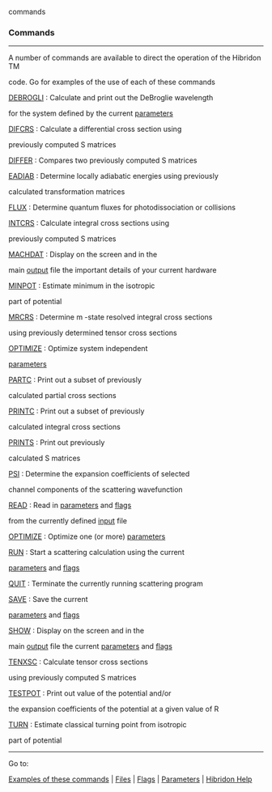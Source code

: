 commands


###   Commands


------------------------------


A number of commands are available to direct the operation of the Hibridon  TM

code.  Go  [](examples.html) [](linksmall.gif)   for examples of the use of each of these commands


[DEBROGLI](debrogli.html)  :  Calculate and print out the DeBroglie wavelength

for the system defined by the current  [parameters](params.html)


[DIFCRS](difcrs.html)  :  Calculate a differential cross section using

previously computed  S  matrices


[DIFFER](differ.html)  :  Compares two previously computed  S  matrices


[EADIAB](eadiab.html)  :  Determine locally adiabatic energies using previously

calculated transformation matrices


[FLUX](flux.html)  :  Determine quantum fluxes for photodissociation or collisions


[INTCRS](intcrs.html)  :  Calculate integral cross sections using

previously computed  S  matrices


[MACHDAT](machdat.html)  :  Display on the screen and in the

main  [output](output.html)   file the important details of your current hardware


[MINPOT](turn.html)  :  Estimate minimum in the isotropic

part of potential


[MRCRS](mrcrs.html)  :  Determine  m -state resolved integral cross sections

using previously determined tensor cross sections


[OPTIMIZE](optimize.html)  :  Optimize system independent

[parameters](params.html)


[PARTC](partc.html)  :  Print out a subset of previously

calculated partial cross sections


[PRINTC](printc.html)  :  Print out a subset of previously

calculated integral cross sections


[PRINTS](prints.html)  :  Print out previously

calculated  S  matrices


[PSI](psi.html)  :  Determine the expansion coefficients of selected

channel components of the scattering wavefunction


[READ](save.html)  :  Read in  [parameters](params.html)   and  [flags](flags.html)

from the currently defined  [input](input.html)   file


[OPTIMIZE](optimize.html)  :  Optimize one (or more)  [parameters](params.html)


[RUN](run.html)  :  Start a scattering calculation using the current

[parameters](params.html)   and  [flags](flags.html)


[QUIT](run.html)  :  Terminate the currently running scattering program


[SAVE](save.html)  :  Save the current

[parameters](params.html)   and  [flags](flags.html)


[SHOW](save.html)  :  Display on the screen and in the

main  [output](output.html)   file the current  [parameters](params.html)   and  [flags](flags.html)


[TENXSC](tenxsc.html)  :  Calculate tensor cross sections

using previously computed  S  matrices


[TESTPOT](testpot.html)  :  Print out value of the potential and/or

the expansion coefficients of the potential at a given value of  R


[TURN](turn.html)  :  Estimate classical turning point from isotropic

part of potential


------------------------------


Go to:


[Examples of these commands](examples.html)   |  [Files](files.html)   |  [Flags](flags.html)   |  [Parameters](params.html)   |  [Hibridon Help](hibhelp.html)
